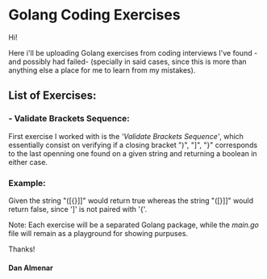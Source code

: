 # Golang Coding Exercises

Hi!

Here i'll be uploading Golang exercises from coding interviews I've found -and possibly had failed- (specially in said cases, since this is more than anything else a place for me to learn from my mistakes).

## List of Exercises:
### - **Validate Brackets Sequence**:
First exercise I worked with is the *'Validate Brackets Sequence'*, which essentially consist on verifying if a closing bracket ")", "]", "}" corresponds to the last openning one found on a given string and returning a boolean in either case.

### Example:
Given the string "([{}]]" would return true whereas the string "([}]]" would return false, since ']' is not paired with '{'.

Note: Each exercise will be a separated Golang package, while the *main.go* file will remain as a playground for showing purpuses.

Thanks!
#### Dan Almenar

